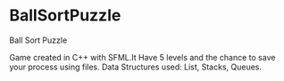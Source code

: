 # BallSortPuzzle
Ball Sort Puzzle


Game created in C++ with SFML.It Have 5 levels and the chance to save your process using files.
Data Structures  used: 
List, Stacks, Queues.
